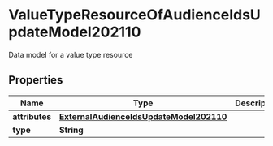 

# ValueTypeResourceOfAudienceIdsUpdateModel202110

Data model for a value type resource

## Properties

| Name | Type | Description | Notes |
|------------ | ------------- | ------------- | -------------|
|**attributes** | [**ExternalAudienceIdsUpdateModel202110**](ExternalAudienceIdsUpdateModel202110.md) |  |  [optional] |
|**type** | **String** |  |  [optional] |



